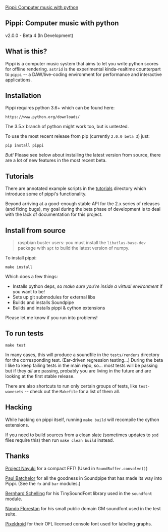 [Pippi: Computer music with python](banner.png)

## Pippi: Computer music with python

v2.0.0 - Beta 4 (In Development)

## What is this?

Pippi is a computer music system that aims to let you write python scores for offline rendering. 
`astrid` is the experimental kinda-realtime counterpart to `pippi` -- a DAW/live-coding environment 
for performance and interactive applications.

## Installation

Pippi requires python 3.6+ which can be found here:

    https://www.python.org/downloads/

The 3.5.x branch of python might work too, but is untested.

To use the most recent release from pip (currently `2.0.0 beta 3`) just:

    pip install pippi

*But!* Please see below about installing the latest version from source, there are a lot of new features in the most recent beta.

## Tutorials

There are annotated example scripts in the [tutorials](tutorials) directory which introduce some of pippi's functionality.

Beyond arriving at a good-enough stable API for the 2.x series of releases (and fixing bugs), my goal during the 
beta phase of development is to deal with the lack of documentation for this project.

## Install from source

> raspbian buster users: you must install the `libatlas-base-dev` package with `apt` to build the latest version of numpy.

To install pippi:

    make install

Which does a few things:

- Installs python deps, so *make sure you're inside a virtual environment* if you want to be!
- Sets up git submodules for external libs
- Builds and installs Soundpipe
- Builds and installs pippi & cython extensions

Please let me know if you run into problems!

## To run tests

    make test

In many cases, this will produce a soundfile in the `tests/renders` directory for the corresponding test. (Ear-driven regression testing...)
During the beta I like to keep failing tests in the main repo, so... most tests will be passing but if they *all* are passing, probably you are living in the future and are looking at the first stable release.

There are also shortcuts to run only certain groups of tests, like `test-wavesets` -- check out the `Makefile` for a list of them all.

## Hacking

While hacking on pippi itself, running `make build` will recompile the cython extensions.

If you need to build sources from a clean slate (sometimes updates to `pxd` files require this) then run `make clean build` instead.

## Thanks

[Project Nayuki](https://www.nayuki.io/page/free-small-fft-in-multiple-languages) for a compact FFT! (Used in `SoundBuffer.convolve()`)

[Paul Batchelor](https://github.com/PaulBatchelor/Soundpipe) for all the goodness in Soundpipe that has made its way into Pippi. (See the `fx` and `bar` modules.)

[Bernhard Schelling](https://zillalib.github.io/) for his TinySoundFont library used in the `soundfont` module.

[Nando Florestan](http://dev.nando.audio/) for his small public domain GM soundfont used in the test suite.

[Pixeldroid](https://github.com/pixeldroid/fonts) for their OFL licensed console font used for labeling graphs.


